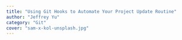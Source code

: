 ```yaml
---
title: "Using Git Hooks to Automate Your Project Update Routine"
author: "Jeffrey Yu"
category: "Git"
cover: "sam-x-kol-unsplash.jpg"
---
```


